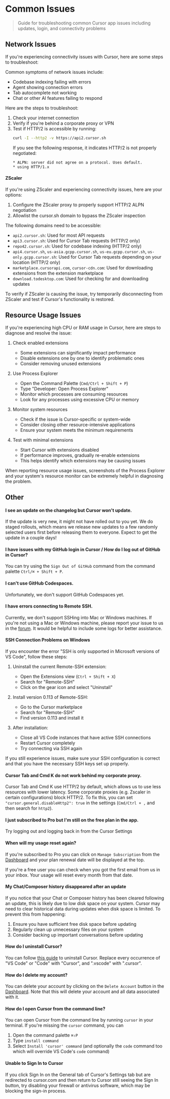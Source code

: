 # Common Issues

> Guide for troubleshooting common Cursor app issues including updates, login, and connectivity problems

## Network Issues

If you're experiencing connectivity issues with Cursor, here are some steps to troubleshoot:

Common symptoms of network issues include:

* Codebase indexing failing with errors
* Agent showing connection errors
* Tab autocomplete not working
* Chat or other AI features failing to respond

Here are the steps to troubleshoot:

1. Check your internet connection
2. Verify if you're behind a corporate proxy or VPN
3. Test if HTTP/2 is accessible by running:
   ```bash
   curl -I --http2 -v https://api2.cursor.sh
   ```
   If you see the following response, it indicates HTTP/2 is not properly negotiated:
   ```
   * ALPN: server did not agree on a protocol. Uses default.
   * using HTTP/1.x
   ```

#### ZScaler

If you're using ZScaler and experiencing connectivity issues, here are your options:

1. Configure the ZScaler proxy to properly support HTTP/2 ALPN negotiation
2. Allowlist the cursor.sh domain to bypass the ZScaler inspection

The following domains need to be accessible:

* `api2.cursor.sh`: Used for most API requests
* `api3.cursor.sh`: Used for Cursor Tab requests (HTTP/2 only)
* `repo42.cursor.sh`: Used for codebase indexing (HTTP/2 only)
* `api4.cursor.sh`, `us-asia.gcpp.cursor.sh`, `us-eu.gcpp.cursor.sh`, `us-only.gcpp.cursor.sh`: Used for Cursor Tab requests depending on your location (HTTP/2 only)
* `marketplace.cursorapi.com`, `cursor-cdn.com`: Used for downloading extensions from the extension marketplace
* `download.todesktop.com`: Used for checking for and downloading updates

To verify if ZScaler is causing the issue, try temporarily disconnecting from ZScaler and test if Cursor's functionality is restored.

## Resource Usage Issues

If you're experiencing high CPU or RAM usage in Cursor, here are steps to diagnose and resolve the issue:

1. Check enabled extensions
   * Some extensions can significantly impact performance
   * Disable extensions one by one to identify problematic ones
   * Consider removing unused extensions

2. Use Process Explorer
   * Open the Command Palette (`Cmd/Ctrl + Shift + P`)
   * Type "Developer: Open Process Explorer"
   * Monitor which processes are consuming resources
   * Look for any processes using excessive CPU or memory

3. Monitor system resources
   * Check if the issue is Cursor-specific or system-wide
   * Consider closing other resource-intensive applications
   * Ensure your system meets the minimum requirements

4. Test with minimal extensions
   * Start Cursor with extensions disabled
   * If performance improves, gradually re-enable extensions
   * This helps identify which extensions may be causing issues

When reporting resource usage issues, screenshots of the Process Explorer and your system's resource monitor can be extremely helpful in diagnosing the problem.

## Other

#### I see an update on the changelog but Cursor won't update.

If the update is very new, it might not have rolled out to you yet. We do staged rollouts, which means we release new updates to a few randomly selected users first before releasing them to everyone. Expect to get the update in a couple days!

#### I have issues with my GitHub login in Cursor / How do I log out of GitHub in Cursor?

You can try using the `Sign Out of GitHub` command from the command palette `Ctrl/⌘ + Shift + P`.

#### I can't use GitHub Codespaces.

Unfortunately, we don't support GitHub Codespaces yet.

#### I have errors connecting to Remote SSH.

Currently, we don't support SSHing into Mac or Windows machines. If you're not using a Mac or Windows machine, please report your issue to us in the [forum](https://forum.cursor.com/). It would be helpful to include some logs for better assistance.

#### SSH Connection Problems on Windows

If you encounter the error "SSH is only supported in Microsoft versions of VS Code", follow these steps:

1. Uninstall the current Remote-SSH extension:
   * Open the Extensions view (`Ctrl + Shift + X`)
   * Search for "Remote-SSH"
   * Click on the gear icon and select "Uninstall"

2. Install version 0.113 of Remote-SSH:
   * Go to the Cursor marketplace
   * Search for "Remote-SSH"
   * Find version 0.113 and install it

3. After installation:
   * Close all VS Code instances that have active SSH connections
   * Restart Cursor completely
   * Try connecting via SSH again

If you still experience issues, make sure your SSH configuration is correct and that you have the necessary SSH keys set up properly.

#### Cursor Tab and Cmd K do not work behind my corporate proxy.

Cursor Tab and Cmd K use HTTP/2 by default, which allows us to use less resources with lower latency. Some corporate proxies (e.g. Zscaler in certain configurations) block HTTP/2. To fix this, you can set `"cursor.general.disableHttp2": true` in the settings (`Cmd/Ctrl + ,` and then search for `http2`).

#### I just subscribed to Pro but I'm still on the free plan in the app.

Try logging out and logging back in from the Cursor Settings

#### When will my usage reset again?

If you're subscribed to Pro you can click on `Manage Subscription` from the [Dashboard](https://cursor.com/settings) and your plan renewal date will be displayed at the top.

If you're a free user you can check when you got the first email from us in your inbox. Your usage will reset every month from that date.

#### My Chat/Composer history disappeared after an update

If you notice that your Chat or Composer history has been cleared following an update, this is likely due to low disk space on your system. Cursor may need to clear historical data during updates when disk space is limited. To prevent this from happening:

1. Ensure you have sufficient free disk space before updating
2. Regularly clean up unnecessary files on your system
3. Consider backing up important conversations before updating

#### How do I uninstall Cursor?

You can follow [this guide](https://code.visualstudio.com/docs/setup/uninstall) to uninstall Cursor. Replace every occurrence of "VS Code" or "Code" with "Cursor", and ".vscode" with ".cursor".

#### How do I delete my account?

You can delete your account by clicking on the `Delete Account` button in the [Dashboard](https://cursor.com/settings). Note that this will delete your account and all data associated with it.

#### How do I open Cursor from the command line?

You can open Cursor from the command line by running `cursor` in your terminal. If you're missing the `cursor` command, you can

1. Open the command palette `⌘⇧P`
2. Type `install command`
3. Select `Install 'cursor' command` (and optionally the `code` command too which will override VS Code's `code` command)

#### Unable to Sign In to Cursor

If you click Sign In on the General tab of Cursor's Settings tab but are redirected to cursor.com and then return to Cursor still seeing the Sign In button, try disabling your firewall or antivirus software, which may be blocking the sign-in process.
